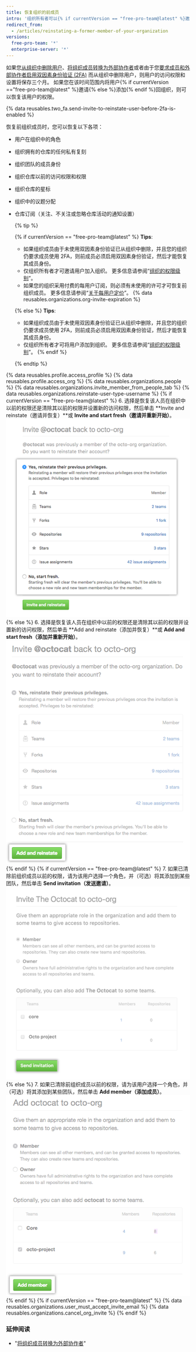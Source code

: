 ```yaml
---
title: 恢复组织的前成员
intro: '组织所有者可以{% if currentVersion == "free-pro-team@latest" %}邀请前组织成员重新加入{% else %}将前成员添加到{% endif%}您的组织，并可选择是否恢复该人员以前的角色、访问权限、复刻和设置。'
redirect_from:
  - /articles/reinstating-a-former-member-of-your-organization
versions:
  free-pro-team: '*'
  enterprise-server: '*'
---
```


如果您[从组织中删除用户](/articles/removing-a-member-from-your-organization)、[将组织成员转换为外部协作者](/articles/converting-an-organization-member-to-an-outside-collaborator)或者由于您[要求成员和外部协作者启用双因素身份验证 (2FA)](/articles/requiring-two-factor-authentication-in-your-organization) 而从组织中删除用户，则用户的访问权限和设置将保存三个月。 如果您在该时间范围内将用户{% if currentVersion =="free-pro-team@latest" %}邀请{% else %}添加{% endif %}回组织，则可以恢复该用户的权限。

{% data reusables.two_fa.send-invite-to-reinstate-user-before-2fa-is-enabled %}

恢复前组织成员时，您可以恢复以下各项：
 - 用户在组织中的角色
 - 组织拥有的仓库的任何私有复刻
 - 组织团队的成员身份
 - 组织仓库以前的访问权限和权限
 - 组织仓库的星标
 - 组织中的议题分配
 - 仓库订阅（关注、不关注或忽略仓库活动的通知设置）

    {% tip %}

    {% if currentVersion == "free-pro-team@latest" %}
    **Tips**:
    - 如果组织成员由于未使用双因素身份验证已从组织中删除，并且您的组织仍要求成员使用 2FA，则前成员必须启用双因素身份验证，然后才能恢复其成员身份。
    - 仅组织所有者才可邀请用户加入组织。 更多信息请参阅“[组织的权限级别](/articles/permission-levels-for-an-organization)”。
    - 如果您的组织采用付费的每用户订阅，则必须有未使用的许可才可恢复前组织成员。 更多信息请参阅“[关于每用户定价](/articles/about-per-user-pricing)”。 {% data reusables.organizations.org-invite-expiration %}

   {% else %}
    **Tips**:
    - 如果组织成员由于未使用双因素身份验证已从组织中删除，并且您的组织仍要求成员使用 2FA，则前成员必须启用双因素身份验证，然后才能恢复其成员身份。
    - 仅组织所有者才可将用户添加到组织。 更多信息请参阅“[组织的权限级别](/articles/permission-levels-for-an-organization)”。
   {% endif %}

   {% endtip %}

{% data reusables.profile.access_profile %}
{% data reusables.profile.access_org %}
{% data reusables.organizations.people %}
{% data reusables.organizations.invite_member_from_people_tab %}
{% data reusables.organizations.reinstate-user-type-username %}
{% if currentVersion == "free-pro-team@latest" %}
6. 选择是恢复该人员在组织中以前的权限还是清除其以前的权限并设置新的访问权限，然后单击 **Invite and reinstate（邀请并恢复）**或 **Invite and start fresh（邀请并重新开始）**。 ![选择是否恢复信息](/assets/images/help/organizations/choose_whether_to_restore_org_member_info.png)
{% else %}
6. 选择是恢复该人员在组织中以前的权限还是清除其以前的权限并设置新的访问权限，然后单击 **Add and reinstate（添加并恢复）**或 **Add and start fresh（添加并重新开始）**。 ![选择是否恢复权限](/assets/images/help/organizations/choose_whether_to_restore_org_member_info_ghe.png)
{% endif %}
{% if currentVersion == "free-pro-team@latest" %}
7. 如果已清除前组织成员以前的权限，请为该用户选择一个角色，并（可选）将其添加到某些团队，然后单击 **Send invitation（发送邀请）**。 ![角色和团队选项及发送邀请按钮](/assets/images/help/organizations/add-role-send-invitation.png)
{% else %}
7. 如果已清除前组织成员以前的权限，请为该用户选择一个角色，并（可选）将其添加到某些团队，然后单击 **Add member（添加成员）**。 ![角色和团队选项及添加成员按钮](/assets/images/help/organizations/add-role-add-member.png)
{% endif %}
{% if currentVersion == "free-pro-team@latest" %}
{% data reusables.organizations.user_must_accept_invite_email %} {% data reusables.organizations.cancel_org_invite %}
{% endif %}

### 延伸阅读

- "[将组织成员转换为外部协作者](/articles/converting-an-organization-member-to-an-outside-collaborator)"
